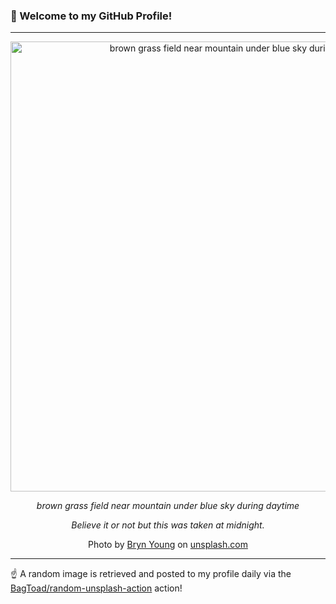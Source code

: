 ### 👋 Welcome to my GitHub Profile!

----

<div align="center">
  <img width="720" src="https://images.unsplash.com/photo-1594892621267-2e33bc27cc5c?crop=entropy&cs=tinysrgb&fit=max&fm=jpg&ixid=M3w1NTI0OTR8MHwxfHJhbmRvbXx8fHx8fHx8fDE3NDU2NDc5NDB8&ixlib=rb-4.0.3&q=80&w=1080" alt="brown grass field near mountain under blue sky during daytime">
  
  <em>brown grass field near mountain under blue sky during daytime</em>
  
  <em>Believe it or not but this was taken at midnight.</em>
  
  Photo by [Bryn Young](null) on [unsplash.com](https://unsplash.com/)
</div>

----

☝️ A random image is retrieved and posted to my profile daily via the [BagToad/random-unsplash-action](https://github.com/BagToad/random-unsplash-action) action!
